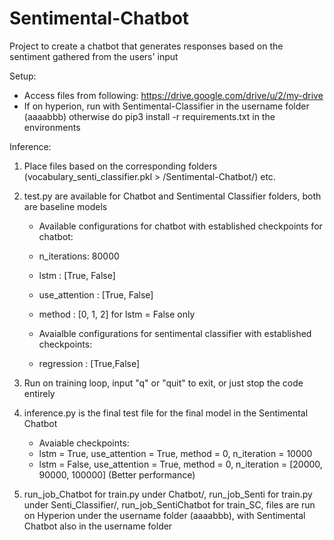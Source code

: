 # Sentimental-Chatbot
Project to create a chatbot that generates responses based on the sentiment gathered from the users' input


Setup:
- Access files from following: https://drive.google.com/drive/u/2/my-drive
- If on hyperion, run <sbatch create_env.sh> with Sentimental-Classifier in the username folder (aaaabbb)
otherwise do pip3 install -r requirements.txt in the environments

Inference:
1) Place files based on the corresponding folders (vocabulary_senti_classifier.pkl > /Sentimental-Chatbot/) etc.
2) test.py are available for Chatbot and Sentimental Classifier folders, both are baseline models
    - Available configurations for chatbot with established checkpoints for chatbot:
    - n_iterations: 80000
    - lstm : [True, False]
    - use_attention : [True, False]
    - method : [0, 1, 2] for lstm = False only

    - Avaialble configurations for sentimental classifier with established checkpoints:
    - regression : [True,False]

3) Run on training loop, input "q" or "quit" to exit, or just stop the code entirely

3) inference.py is the final test file for the final model in the Sentimental Chatbot
    - Avaiable checkpoints:
    - lstm = True, use_attention = True, method = 0, n_iteration = 10000
    - lstm = False, use_attention = True, method = 0, n_iteration = [20000, 90000, 100000] (Better performance)

4) run_job_Chatbot for train.py under Chatbot/, run_job_Senti for train.py under Senti_Classifier/, run_job_SentiChatbot for train_SC, files are run on Hyperion under the username folder (aaaabbb), with Sentimental Chatbot also in the username folder
